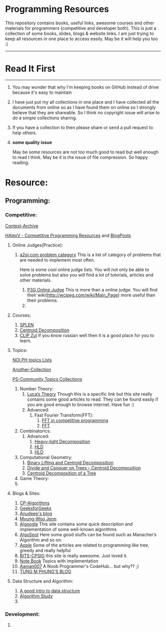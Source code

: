 # Programming Resources

 This repository contains books, useful links, awesome courses and other materials for programmers (competitive and developer both). This is just a collection of some books, slides, blogs & website links. I am just trying to keep all resources in one place to access easily. May be it will help you too :)



---



# Read It First

---

1. You may wonder that why I'm keeping books on GitHub instead of drive because it's easy to maintain
2. I have just put my all collections in one place and I have collected all the documents from online so as I have found them on online so I strongly believe that they are shareable. So I think no copyright issue will arise to do a simple collections sharing.

2. If you have a collection to then please share or send a pull request to help others.

3. **some quality issue**

    May be some resources are not too much good to read but well enough to read I think. May be it is the issue of file compression. So happy reading.

# Resource:

## Programming:

### Competitive:

[Contest-Archive](https://csacademy.com/contest/archive/ "https://csacademy.com/contest/archive/")

[HAlexV - Competitive Programming Resources](https://halexv.blogspot.com/2015/10/competitive-programming-resources.html "https://halexv.blogspot.com/2015/10/competitive-programming-resources.html") and [BlogPosts](https://halexv.blogspot.com/)

1. Online Judges(Practice):

   1. [a2oj.com problem category](https://www.a2oj.com/Categories.html "https://www.a2oj.com/Categories.html") This is a list of category of problems that are needed to implement most often.

      

      Here is some cool online judge lists. You will not only be able to solve problems but also you will find a lot of tutorials, articles and other materials.

      1. [P3G Online Judge](https://wcipeg.com/main "https://wcipeg.com/main") This is more than a online judge. You will find their wiki(http://wcipeg.com/wiki/Main_Page) more useful than their problems.
      2. 

2. Courses;

   1. [SPLEN](https://splentechnologies.com/competitive-programming.php "https://splentechnologies.com/competitive-programming.php")
   2. [Centroid Decomposition](https://www.viveos.net/rev/centroid+decomposition+algorithm "https://www.viveos.net/rev/centroid+decomposition+algorithm")
   3. [CLIP Zul](https://www.clipzui.com/search?k=sqrt-декомпозиция "https://www.clipzui.com/search?k=sqrt-декомпозиция") If you know russian well then it is a good place for you to learn.

3. Topics:

   [NOI.PH topics Lists](https://training.noi.ph/topics "https://training.noi.ph/topics")

   [Another-Collection](http://codechef17.rssing.com/chan-12597213/all_p1394.html "http://codechef17.rssing.com/chan-12597213/all_p1394.html")

   [PS-Community Topics Collections](https://namnamseo.tistory.com/entry/PS-%ED%86%A0%ED%94%BD-%EB%AA%A8%EC%9D%8C "https://namnamseo.tistory.com/entry/PS-토픽-모음")

   1. Number Theory:
      1. [Luca’s Theory](https://namnamseo.tistory.com/entry/Lucas-Theorem?category=589727 "https://namnamseo.tistory.com/entry/Lucas-Theorem?category=589727") Though this is a specific link but this site really contains some good articles to read. They can be found easily if you are good enough to browse internet. Have fun :)
      2. Advanced:
         1. Fast Fourier Transform(FFT):
            1. [FFT in competitive programming](https://namnamseo.tistory.com/entry/FFT-in-competitive-programming "https://namnamseo.tistory.com/entry/FFT-in-competitive-programming")
            2. [FFT](https://cp-algorithms.com/algebra/fft.html "https://cp-algorithms.com/algebra/fft.html")
   2. Combinatorics:
      1. Advanced:
         1. [Heavy-light Decomposition](https://blog.anudeep2011.com/heavy-light-decomposition/ "https://blog.anudeep2011.com/heavy-light-decomposition/")
         2. [HLD](https://codeforces.com/blog/Vladyslav "https://codeforces.com/blog/Vladyslav")
         3. [HLD](http://wcipeg.com/wiki/Heavy-light_decomposition "http://wcipeg.com/wiki/Heavy-light_decomposition")
   3. Computational Geometry:
      1. [Binary Lifting and Centroid Decomposition](https://codeforces.com/group/z2CGOs8qrd/blog/entry/4052?fbclid=IwAR0d6ibtOrBBIaswJ6fkII65TV_WNnjl7vDxDvHUmXWV_1JuPgNIa62K2iw "https://codeforces.com/group/z2CGOs8qrd/blog/entry/4052?fbclid=IwAR0d6ibtOrBBIaswJ6fkII65TV_WNnjl7vDxDvHUmXWV_1JuPgNIa62K2iw")
      2. [Divide and Conquer on Trees – Centroid Decomposition](https://sai16vicky.wordpress.com/2014/11/01/divide-and-conquer-on-trees-centroid-decomposition/ "https://sai16vicky.wordpress.com/2014/11/01/divide-and-conquer-on-trees-centroid-decomposition/")
      3. [Centroid Decomposition of a Tree](https://www.quora.com/q/threadsiiithyderabad/Centroid-Decomposition-of-a-Tree "https://www.quora.com/q/threadsiiithyderabad/Centroid-Decomposition-of-a-Tree")
   4. Game Theory:
   5. 

4. Blogs & Sites:

   1. [CP-Algorithms](https://cp-algorithms.com/ "https://cp-algorithms.com/")
   2. [GeeksforGeeks](https://www.geeksforgeeks.org/ "https://www.geeksforgeeks.org/")
   3. [Anudeep's blog](https://blog.anudeep2011.com/ "https://blog.anudeep2011.com/")
   4. [Myung-Woo Jeon](https://blog.myungwoo.kr/ "https://blog.myungwoo.kr/")
   5. [Algoogle](http://algoogle.hadrori.jp/ "http://algoogle.hadrori.jp/")  This site contains some quick description and implementation of some well-known algorithms
   6. [AlgoSpot](https://algospot.com/wiki/list/ "https://algospot.com/wiki/list/") Here some good stuffs can be found such as Manacher’s Algorithm and so on.
   7. [Apple](https://koosaga.com/ "https://koosaga.com/") Some of the articles are related to programming like tree, greedy and really helpful
   8. [BITS-CPSIG](https://ankitsultana.com/bits-cpsig/advanced "https://ankitsultana.com/bits-cpsig/advanced") this site is really awesome. Just loved it.
   9. [Note Book](http://dipusnotebook.blogspot.com/ "http://dipusnotebook.blogspot.com/") Topics with implementation
   10. [Aaman007](https://aaman007.wordpress.com/ "https://aaman007.wordpress.com/") A Noob Programmer's CodeHub… but why?? ;)
   11. [TUNG M PHUNG’S BLOG](https://tungmphung.com/ "https://tungmphung.com/")

5. Data Structure and Algorithm:

   1. [A good intro to data structure](https://codeforces.com/blog/entry/15729 "https://codeforces.com/blog/entry/15729")
   2. [Algorithm Study](https://ssu-gongdoli.tistory.com/90 "https://ssu-gongdoli.tistory.com/90")
   3. 

### Development:

1. 